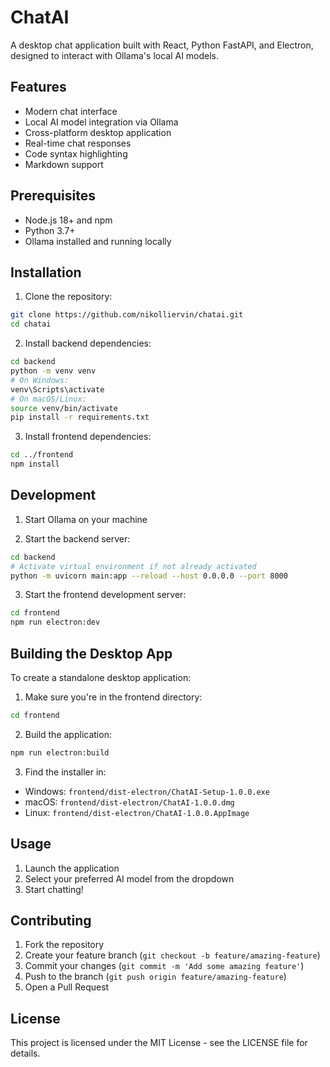 # ChatAI

A desktop chat application built with React, Python FastAPI, and Electron, designed to interact with Ollama's local AI models.

## Features

- Modern chat interface
- Local AI model integration via Ollama
- Cross-platform desktop application
- Real-time chat responses
- Code syntax highlighting
- Markdown support

## Prerequisites

- Node.js 18+ and npm
- Python 3.7+
- Ollama installed and running locally

## Installation

1. Clone the repository:
```bash
git clone https://github.com/nikolliervin/chatai.git
cd chatai
```

2. Install backend dependencies:
```bash
cd backend
python -m venv venv
# On Windows:
venv\Scripts\activate
# On macOS/Linux:
source venv/bin/activate
pip install -r requirements.txt
```

3. Install frontend dependencies:
```bash
cd ../frontend
npm install
```

## Development

1. Start Ollama on your machine

2. Start the backend server:
```bash
cd backend
# Activate virtual environment if not already activated
python -m uvicorn main:app --reload --host 0.0.0.0 --port 8000
```

3. Start the frontend development server:
```bash
cd frontend
npm run electron:dev
```

## Building the Desktop App

To create a standalone desktop application:

1. Make sure you're in the frontend directory:
```bash
cd frontend
```

2. Build the application:
```bash
npm run electron:build
```

3. Find the installer in:
- Windows: `frontend/dist-electron/ChatAI-Setup-1.0.0.exe`
- macOS: `frontend/dist-electron/ChatAI-1.0.0.dmg`
- Linux: `frontend/dist-electron/ChatAI-1.0.0.AppImage`

## Usage

1. Launch the application
2. Select your preferred AI model from the dropdown
3. Start chatting!

## Contributing

1. Fork the repository
2. Create your feature branch (`git checkout -b feature/amazing-feature`)
3. Commit your changes (`git commit -m 'Add some amazing feature'`)
4. Push to the branch (`git push origin feature/amazing-feature`)
5. Open a Pull Request

## License

This project is licensed under the MIT License - see the LICENSE file for details.
